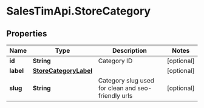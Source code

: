 # SalesTimApi.StoreCategory

## Properties

Name | Type | Description | Notes
------------ | ------------- | ------------- | -------------
**id** | **String** | Category ID | [optional] 
**label** | [**StoreCategoryLabel**](StoreCategoryLabel.md) |  | [optional] 
**slug** | **String** | Category slug used for clean and seo-friendly urls | [optional] 


